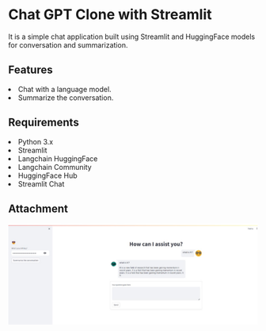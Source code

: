 # Chat GPT Clone with Streamlit
It is a simple chat application built using Streamlit and HuggingFace models for conversation and summarization.

## Features
<li>Chat with a language model.</li>
<li>Summarize the conversation.</li>

## Requirements
<li>Python 3.x</li>
<li>Streamlit</li>
<li>Langchain HuggingFace</li>
<li>Langchain Community</li>
<li>HuggingFace Hub</li>
<li>Streamlit Chat</li>

## Attachment
![alt text](image.png)
